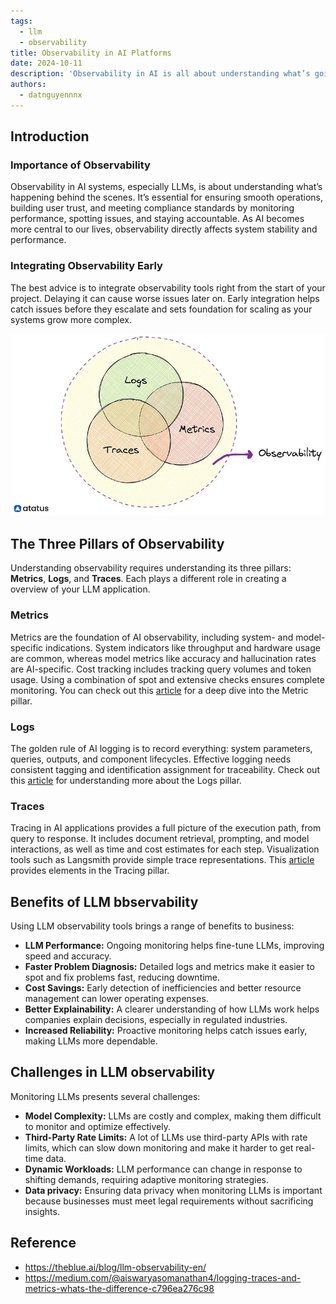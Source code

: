 ```yaml
---
tags:
  - llm
  - observability
title: Observability in AI Platforms
date: 2024-10-11
description: 'Observability in AI is all about understanding what’s going on inside complex systems. It gives you the tools - logs, metrics, and traces - to monitor, troubleshoot, and optimize how AI models and services run.'
authors:
  - datnguyennnx
---
```


## Introduction

### Importance of Observability

Observability in AI systems, especially LLMs, is about understanding what’s happening behind the scenes. It’s essential for ensuring smooth operations, building user trust, and meeting compliance standards by monitoring performance, spotting issues, and staying accountable. As AI becomes more central to our lives, observability directly affects system stability and performance.

### Integrating Observability Early

The best advice is to integrate observability tools right from the start of your project. Delaying it can cause worse issues later on. Early integration helps catch issues before they escalate and sets foundation for scaling as your systems grow more complex. 

![Three pillars in Observability](assets/observability-circle.webp)

## The Three Pillars of Observability

Understanding observability requires understanding its three pillars: **Metrics**, **Logs**, and **Traces**. Each plays a different role in creating a overview of your LLM application.

### Metrics

Metrics are the foundation of AI observability, including system- and model-specific indications. System indicators like throughput and hardware usage are common, whereas model metrics like accuracy and hallucination rates are AI-specific. Cost tracking includes tracking query volumes and token usage. Using a combination of spot and extensive checks ensures complete monitoring. You can check out this [article](metric-pillar.md) for a deep dive into the Metric pillar.

### Logs

The golden rule of AI logging is to record everything: system parameters, queries, outputs, and component lifecycles. Effective logging needs consistent tagging and identification assignment for traceability. Check out this [article](logs-pillar.md) for understanding more about the Logs pillar.

### Traces

Tracing in AI applications provides a full picture of the execution path, from query to response. It includes document retrieval, prompting, and model interactions, as well as time and cost estimates for each step. Visualization tools such as Langsmith provide simple trace representations. This [article](trace-pillar.md) provides elements in the Tracing pillar.

## Benefits of LLM bbservability

Using LLM observability tools brings a range of benefits to business:

- **LLM Performance:** Ongoing monitoring helps fine-tune LLMs, improving speed and accuracy.
- **Faster Problem Diagnosis:** Detailed logs and metrics make it easier to spot and fix problems fast, reducing downtime.
- **Cost Savings:** Early detection of inefficiencies and better resource management can lower operating expenses.
- **Better Explainability:** A clearer understanding of how LLMs work helps companies explain decisions, especially in regulated industries.
- **Increased Reliability:** Proactive monitoring helps catch issues early, making LLMs more dependable.

## Challenges in LLM observability

Monitoring LLMs presents several challenges:

- **Model Complexity:** LLMs are costly and complex, making them difficult to monitor and optimize effectively.
- **Third-Party Rate Limits:** A lot of LLMs use third-party APIs with rate limits, which can slow down monitoring and make it harder to get real-time data.
- **Dynamic Workloads:** LLM performance can change in response to shifting demands, requiring adaptive monitoring strategies.
- **Data privacy:** Ensuring data privacy when monitoring LLMs is important because businesses must meet legal requirements without sacrificing insights.

## Reference

- https://theblue.ai/blog/llm-observability-en/
- https://medium.com/@aiswaryasomanathan4/logging-traces-and-metrics-whats-the-difference-c796ea276c98